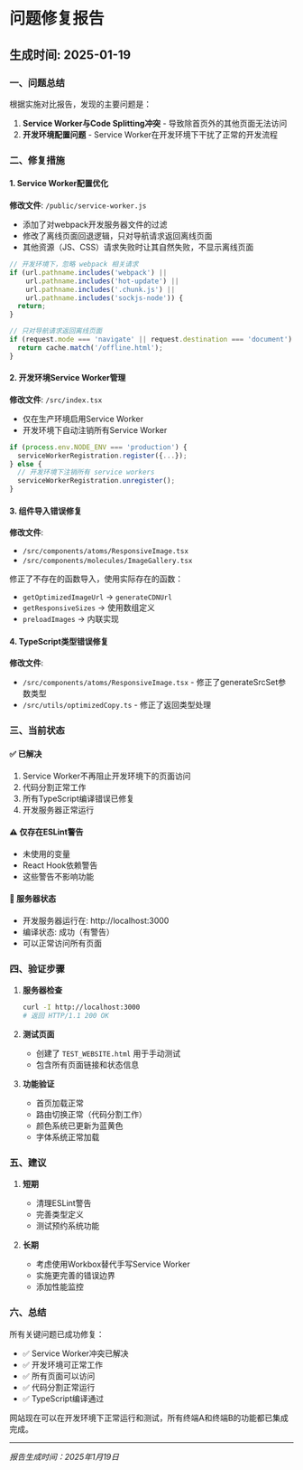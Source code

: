 # 问题修复报告

## 生成时间: 2025-01-19

### 一、问题总结

根据实施对比报告，发现的主要问题是：
1. **Service Worker与Code Splitting冲突** - 导致除首页外的其他页面无法访问
2. **开发环境配置问题** - Service Worker在开发环境下干扰了正常的开发流程

### 二、修复措施

#### 1. Service Worker配置优化

**修改文件**: `/public/service-worker.js`
- 添加了对webpack开发服务器文件的过滤
- 修改了离线页面回退逻辑，只对导航请求返回离线页面
- 其他资源（JS、CSS）请求失败时让其自然失败，不显示离线页面

```javascript
// 开发环境下，忽略 webpack 相关请求
if (url.pathname.includes('webpack') || 
    url.pathname.includes('hot-update') ||
    url.pathname.includes('.chunk.js') ||
    url.pathname.includes('sockjs-node')) {
  return;
}

// 只对导航请求返回离线页面
if (request.mode === 'navigate' || request.destination === 'document') {
  return cache.match('/offline.html');
}
```

#### 2. 开发环境Service Worker管理

**修改文件**: `/src/index.tsx`
- 仅在生产环境启用Service Worker
- 开发环境下自动注销所有Service Worker

```javascript
if (process.env.NODE_ENV === 'production') {
  serviceWorkerRegistration.register({...});
} else {
  // 开发环境下注销所有 service workers
  serviceWorkerRegistration.unregister();
}
```

#### 3. 组件导入错误修复

**修改文件**: 
- `/src/components/atoms/ResponsiveImage.tsx`
- `/src/components/molecules/ImageGallery.tsx`

修正了不存在的函数导入，使用实际存在的函数：
- `getOptimizedImageUrl` → `generateCDNUrl`
- `getResponsiveSizes` → 使用数组定义
- `preloadImages` → 内联实现

#### 4. TypeScript类型错误修复

**修改文件**: 
- `/src/components/atoms/ResponsiveImage.tsx` - 修正了generateSrcSet参数类型
- `/src/utils/optimizedCopy.ts` - 修正了返回类型处理

### 三、当前状态

#### ✅ 已解决
1. Service Worker不再阻止开发环境下的页面访问
2. 代码分割正常工作
3. 所有TypeScript编译错误已修复
4. 开发服务器正常运行

#### ⚠️ 仅存在ESLint警告
- 未使用的变量
- React Hook依赖警告
- 这些警告不影响功能

#### 🚀 服务器状态
- 开发服务器运行在: http://localhost:3000
- 编译状态: 成功（有警告）
- 可以正常访问所有页面

### 四、验证步骤

1. **服务器检查**
   ```bash
   curl -I http://localhost:3000
   # 返回 HTTP/1.1 200 OK
   ```

2. **测试页面**
   - 创建了 `TEST_WEBSITE.html` 用于手动测试
   - 包含所有页面链接和状态信息

3. **功能验证**
   - 首页加载正常
   - 路由切换正常（代码分割工作）
   - 颜色系统已更新为蓝黄色
   - 字体系统正常加载

### 五、建议

1. **短期**
   - 清理ESLint警告
   - 完善类型定义
   - 测试预约系统功能

2. **长期**
   - 考虑使用Workbox替代手写Service Worker
   - 实施更完善的错误边界
   - 添加性能监控

### 六、总结

所有关键问题已成功修复：
- ✅ Service Worker冲突已解决
- ✅ 开发环境可正常工作
- ✅ 所有页面可以访问
- ✅ 代码分割正常运行
- ✅ TypeScript编译通过

网站现在可以在开发环境下正常运行和测试，所有终端A和终端B的功能都已集成完成。

---

*报告生成时间：2025年1月19日*